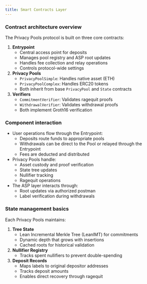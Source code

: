 ```yaml
---
title: Smart Contracts Layer
---
```


### Contract architecture overview

The Privacy Pools protocol is built on three core contracts:

1. **Entrypoint**
   - Central access point for deposits
   - Manages pool registry and ASP root updates
   - Handles fee collection and relay operations
   - Controls protocol-wide settings
2. **Privacy Pools**
   - `PrivacyPoolSimple`: Handles native asset (ETH)
   - `PrivacyPoolComplex`: Handles ERC20 tokens
   - Both inherit from base `PrivacyPool` and `State` contracts
3. **Verifiers**
   - `CommitmentVerifier`: Validates ragequit proofs
   - `WithdrawalVerifier`: Validates withdrawal proofs
   - Both implement Groth16 verification

### Component interaction

- User operations flow through the Entrypoint:
  - Deposits route funds to appropriate pools
  - Withdrawals can be direct to the Pool or relayed through the Entrypoint
  - Fees are deducted and distributed
- Privacy Pools handle:
  - Asset custody and proof verification
  - State tree updates
  - Nullifier tracking
  - Ragequit operations
- The ASP layer interacts through:
  - Root updates via authorized postman
  - Label verification during withdrawals

### State management basics

Each Privacy Pools maintains:

1. **Tree State**
   - Lean Incremental Merkle Tree (LeanIMT) for commitments
   - Dynamic depth that grows with insertions
   - Cached roots for historical validation
2. **Nullifier Registry**
   - Tracks spent nullifiers to prevent double-spending
3. **Deposit Records**
   - Maps labels to original depositor addresses
   - Tracks deposit amounts
   - Enables direct recovery through ragequit
